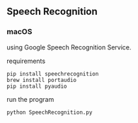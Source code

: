 ## Speech Recognition
### macOS

using Google Speech Recognition Service.

requirements
````
pip install speechrecognition 
brew install portaudio 
pip install pyaudio
````

run the program 
````
python SpeechRecognition.py
````
